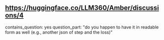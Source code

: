 ## https://huggingface.co/LLM360/Amber/discussions/4

contains_question: yes
question_part: "do you happen to have it in readable form as well (e.g., another json of step and the loss)"